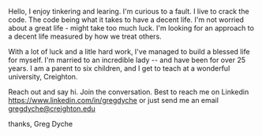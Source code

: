 Hello, I enjoy tinkering and learing. I'm curious to a fault. I live to crack the code. The code being what it takes to have a decent life. I'm not worried about a great life - might take too much luck. I'm looking for an approach to a decent life measured by how we treat others. 

With a lot of luck and a litle hard work, I've managed to build a blessed life for myself. I'm married to an incredible lady -- and have been for over 25 years. I am a parent to six children, and I get to teach at a wonderful university, Creighton. 
 
Reach out and say hi. Join the conversation. Best to reach me on Linkedin https://www.linkedin.com/in/gregdyche or just send me an email gregdyche@creighton.edu

thanks, Greg Dyche

<!---
gregdyche/gregdyche is a ✨ special ✨ repository because its `README.md` (this file) appears on your GitHub profile.
You can click the Preview link to take a look at your changes.
--->
